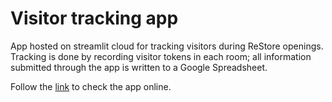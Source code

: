 # Visitor tracking app

App hosted on streamlit cloud for tracking visitors during ReStore openings.
Tracking is done by recording visitor tokens in each room; all information submitted through the app is written to a Google Spreadsheet.

Follow the [link](https://restore-room-tracker.streamlit.app/) to check the app online.